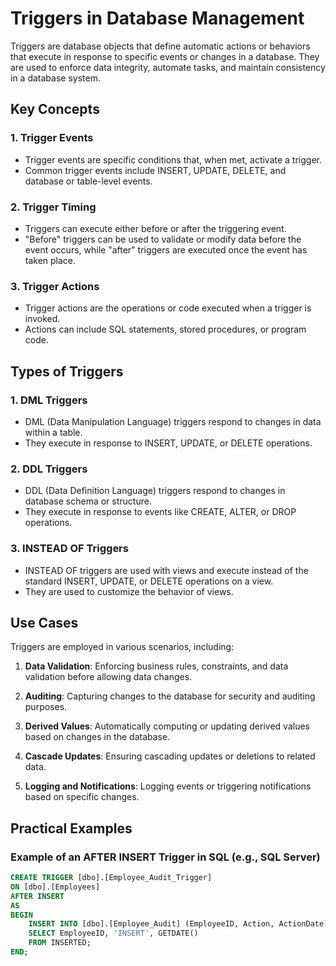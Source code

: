 # Triggers in Database Management

Triggers are database objects that define automatic actions or behaviors that execute in response to specific events or changes in a database. They are used to enforce data integrity, automate tasks, and maintain consistency in a database system.

## Key Concepts

### 1. Trigger Events
- Trigger events are specific conditions that, when met, activate a trigger.
- Common trigger events include INSERT, UPDATE, DELETE, and database or table-level events.

### 2. Trigger Timing
- Triggers can execute either before or after the triggering event.
- "Before" triggers can be used to validate or modify data before the event occurs, while "after" triggers are executed once the event has taken place.

### 3. Trigger Actions
- Trigger actions are the operations or code executed when a trigger is invoked.
- Actions can include SQL statements, stored procedures, or program code.

## Types of Triggers

### 1. DML Triggers
- DML (Data Manipulation Language) triggers respond to changes in data within a table.
- They execute in response to INSERT, UPDATE, or DELETE operations.

### 2. DDL Triggers
- DDL (Data Definition Language) triggers respond to changes in database schema or structure.
- They execute in response to events like CREATE, ALTER, or DROP operations.

### 3. INSTEAD OF Triggers
- INSTEAD OF triggers are used with views and execute instead of the standard INSERT, UPDATE, or DELETE operations on a view.
- They are used to customize the behavior of views.

## Use Cases

Triggers are employed in various scenarios, including:

1. **Data Validation**: Enforcing business rules, constraints, and data validation before allowing data changes.

2. **Auditing**: Capturing changes to the database for security and auditing purposes.

3. **Derived Values**: Automatically computing or updating derived values based on changes in the database.

4. **Cascade Updates**: Ensuring cascading updates or deletions to related data.

5. **Logging and Notifications**: Logging events or triggering notifications based on specific changes.

## Practical Examples

### Example of an AFTER INSERT Trigger in SQL (e.g., SQL Server)
```sql
CREATE TRIGGER [dbo].[Employee_Audit_Trigger]
ON [dbo].[Employees]
AFTER INSERT
AS
BEGIN
    INSERT INTO [dbo].[Employee_Audit] (EmployeeID, Action, ActionDate)
    SELECT EmployeeID, 'INSERT', GETDATE()
    FROM INSERTED;
END;
```

